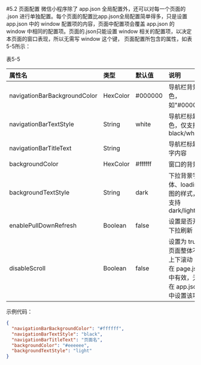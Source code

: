 #5.2 页面配置
微信小程序除了 app.json 全局配置外，还可以对每一个页面的 .json 进行单独配置。每个页面的配置比app.json全局配置简单得多，只是设置 app.json 中的 window 配置项的内容，页面中配置项会覆盖 app.json 的 window 中相同的配置项。页面的.json只能设置 window 相关的配置项，以决定本页面的窗口表现，所以无需写 window 这个键，
页面配置所包含的属性，如表5-5所示：

表5-5

| 属性名 | 类型 | 默认值 | 说明 |
| :--- | :--- | :--- | :--- |
| navigationBarBackgroundColor | HexColor | #000000 | 导航栏背景颜色，如"#000000" |
| navigationBarTextStyle | String | white | 导航栏标题颜色，仅支持 black/white |
| navigationBarTitleText | String |  | 导航栏标题文字内容 |
| backgroundColor | HexColor | #ffffff | 窗口的背景色 |
| backgroundTextStyle | String | dark | 下拉背景字体、loading 图的样式，仅支持 dark/light |
| enablePullDownRefresh | Boolean | false | 设置是否开启下拉刷新 |
| disableScroll | Boolean | false | 设置为 true 则页面整体不能上下滚动；只在 page.json 中有效，无法在 app.json 中设置该项 |

示例代码：
```json
{
  "navigationBarBackgroundColor": "#ffffff",
  "navigationBarTextStyle": "black",
  "navigationBarTitleText": "页面名",
  "backgroundColor": "#eeeeee",
  "backgroundTextStyle": "light"
}
```





